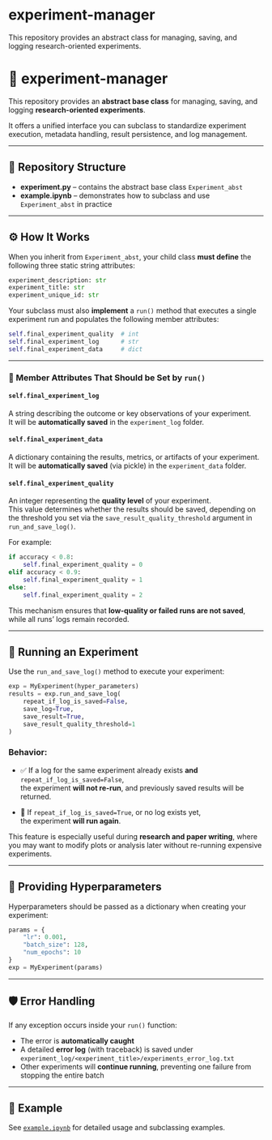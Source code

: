 # experiment-manager
This repository provides an abstract class for managing, saving, and logging research-oriented experiments.

# 🧪 experiment-manager

This repository provides an **abstract base class** for managing, saving, and logging **research-oriented experiments**.

It offers a unified interface you can subclass to standardize experiment execution, metadata handling, result persistence, and log management.

---

## 📁 Repository Structure

- **experiment.py** – contains the abstract base class `Experiment_abst`  
- **example.ipynb** – demonstrates how to subclass and use `Experiment_abst` in practice

---

## ⚙️ How It Works

When you inherit from `Experiment_abst`, your child class **must define** the following three static string attributes:

```python
experiment_description: str
experiment_title: str
experiment_unique_id: str
```

Your subclass must also **implement** a `run()` method that executes a single experiment run and populates the following member attributes:

```python
self.final_experiment_quality  # int
self.final_experiment_log      # str
self.final_experiment_data     # dict
```

---

### 🧭 Member Attributes That Should be Set by `run()`

#### `self.final_experiment_log`
A string describing the outcome or key observations of your experiment.  
It will be **automatically saved** in the `experiment_log` folder.

#### `self.final_experiment_data`
A dictionary containing the results, metrics, or artifacts of your experiment.  
It will be **automatically saved** (via pickle) in the `experiment_data` folder.

#### `self.final_experiment_quality`
An integer representing the **quality level** of your experiment.  
This value determines whether the results should be saved, depending on the threshold you set via the `save_result_quality_threshold` argument in `run_and_save_log()`.

For example:
```python
if accuracy < 0.8:  
    self.final_experiment_quality = 0
elif accuracy < 0.9: 
    self.final_experiment_quality = 1
else:                
    self.final_experiment_quality = 2
```

This mechanism ensures that **low-quality or failed runs are not saved**, while all runs’ logs remain recorded.

---

## 🚀 Running an Experiment

Use the `run_and_save_log()` method to execute your experiment:

```python
exp = MyExperiment(hyper_parameters)
results = exp.run_and_save_log(
    repeat_if_log_is_saved=False,
    save_log=True,
    save_result=True,
    save_result_quality_threshold=1
)
```

### Behavior:

- ✅ If a log for the same experiment already exists **and** `repeat_if_log_is_saved=False`,  
  the experiment **will not re-run**, and previously saved results will be returned.

- 🔁 If `repeat_if_log_is_saved=True`, or no log exists yet,  
  the experiment **will run again**.

This feature is especially useful during **research and paper writing**, where you may want to modify plots or analysis later without re-running expensive experiments.

---

## 🧩 Providing Hyperparameters

Hyperparameters should be passed as a dictionary when creating your experiment:

```python
params = {
    "lr": 0.001,
    "batch_size": 128,
    "num_epochs": 10
}
exp = MyExperiment(params)
```

---

## 🛡️ Error Handling

If any exception occurs inside your `run()` function:
- The error is **automatically caught**
- A detailed **error log** (with traceback) is saved under `experiment_log/<experiment_title>/experiments_error_log.txt`
- Other experiments will **continue running**, preventing one failure from stopping the entire batch

---

## 📘 Example

See [`example.ipynb`](example.ipynb) for detailed usage and subclassing examples.

 
